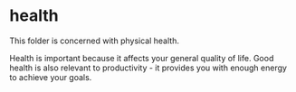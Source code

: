 # health

This folder is concerned with physical health.

Health is important because it affects your general quality of life. Good health is also relevant to productivity - it provides you with enough energy to achieve your goals.

